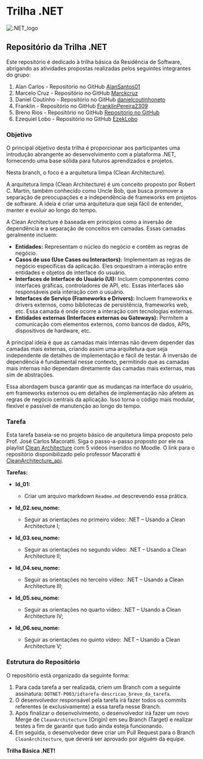 # Trilha .NET

![.NET_logo](https://upload.wikimedia.org/wikipedia/commons/thumb/7/7d/Microsoft_.NET_logo.svg/100px-Microsoft_.NET_logo.svg.png)

## Repositório da Trilha .NET

Este repositório é dedicado à trilha básica da Residência de Software, abrigando as atividades propostas realizadas pelos seguintes integrantes do grupo:

1. Alan Carlos - Repositório no GitHub [AlanSantos01](https://github.com/AlanSantos01)
2. Marcelo Cruz - Repositório no GitHub [Marckcruz](https://github.com/Marckcruz)
3. Daniel Coutinho - Repositório no GitHub [danielcoutinhoneto](https://github.com/danielcoutinhoneto)
4. Franklin - Repositório no GitHub [FranklinPereira2309](https://github.com/FranklinPereira2309)
5. Breno Rios - Repositório no GitHub [Repositório no GitHub](#)
6. Ezequiel Lobo - Repositório no GitHub [EzekLobo](https://github.com/EzekLobo)

### Objetivo

O principal objetivo desta trilha é proporcionar aos participantes uma introdução abrangente ao desenvolvimento com a plataforma .NET, fornecendo uma base sólida para futuros aprendizados e projetos.

Nesta branch, o foco é a arquitetura limpa (Clean Architecture).

A arquitetura limpa (Clean Architecture) é um conceito proposto por Robert C. Martin, também conhecido como Uncle Bob, que busca promover a separação de preocupações e a independência de frameworks em projetos de software. A ideia é criar uma arquitetura que seja fácil de entender, manter e evoluir ao longo do tempo.

A Clean Architecture é baseada em princípios como a inversão de dependência e a separação de conceitos em camadas. Essas camadas geralmente incluem:

- **Entidades:** Representam o núcleo do negócio e contêm as regras de negócio.
- **Casos de uso (Use Cases ou Interactors):** Implementam as regras de negócio específicas da aplicação. Eles orquestram a interação entre entidades e objetos de interface do usuário.
- **Interfaces de Interface do Usuário (UI):** Incluem componentes como interfaces gráficas, controladores de API, etc. Essas interfaces são responsáveis pela interação com o usuário.
- **Interfaces de Serviço (Frameworks e Drivers):** Incluem frameworks e drivers externos, como bibliotecas de persistência, frameworks web, etc. Essa camada é onde ocorre a interação com tecnologias externas.
- **Entidades externas (Interfaces externas ou Gateways):** Permitem a comunicação com elementos externos, como bancos de dados, APIs, dispositivos de hardware, etc.

A principal ideia é que as camadas mais internas não devem depender das camadas mais externas, criando assim uma arquitetura que seja independente de detalhes de implementação e fácil de testar. A inversão de dependência é fundamental nesse contexto, permitindo que as camadas mais internas não dependam diretamente das camadas mais externas, mas sim de abstrações.

Essa abordagem busca garantir que as mudanças na interface do usuário, em frameworks externos ou em detalhes de implementação não afetem as regras de negócio centrais da aplicação. Isso torna o código mais modular, flexível e passível de manutenção ao longo do tempo.

### Tarefa

Esta tarefa baseia-se no projeto básico de arquitetura limpa proposto pelo Prof. José Carlos Macoratti. Siga o passo-a-passo proposto por ele na playlist [Clean Architecture](https://www.youtube.com/watch?v=luyGoZa9is4&list=PLUg4628weKYzPQ9Odqe7jqSTNJbin0j9W&index=1&ab_channel=JoseCarlosMacoratti) com 5 vídeos inseridos no Moodle. O link para o repositório disponibilizado pelo professor Macoratti é [CleanArchitecture_api](https://github.com/macoratti/CleanArchitecture_api).

**Tarefas:**

- **Id_01:**
  - Criar um arquivo markdown `Readme.md` descrevendo essa prática.
  
- **Id_02.seu_nome:**
  - Seguir as orientações no primeiro vídeo: .NET – Usando a Clean Architecture I;
  
- **Id_03.seu_nome:**
  - Seguir as orientações no segundo vídeo: .NET – Usando a Clean Architecture II;
  
- **Id_04.seu_nome:**
  - Seguir as orientações no terceiro vídeo: .NET – Usando a Clean Architecture III;
  
- **Id_05.seu_nome:**
  - Seguir as orientações no quarto vídeo: .NET – Usando a Clean Architecture IV;
  
- **Id_06.seu_nome:**
  - Seguir as orientações no quinto vídeo: .NET – Usando a Clean Architecture V;

### Estrutura do Repositório

O repositório está organizado da seguinte forma:

1. Para cada tarefa a ser realizada, criem um Branch com a seguinte assinatura: `DOTNET-P003/idtarefa-descricao_breve_da_tarefa`.
2. O desenvolvedor responsável pela tarefa irá fazer todos os commits referentes (e exclusivamente) a essa tarefa nesse Branch.
3. Após finalizar o desenvolvimento, o desenvolvedor irá fazer um novo Merge de `CleanArchitecture` (Origin) em seu Branch (Target) e realizar testes a fim de garantir que tudo ainda esteja funcionando.
4. Em seguida, o desenvolvedor deve criar um Pull Request para o Branch `CleanArchitecture`, que deverá ser aprovado por alguém da equipe.

**Trilha Básica .NET!**
